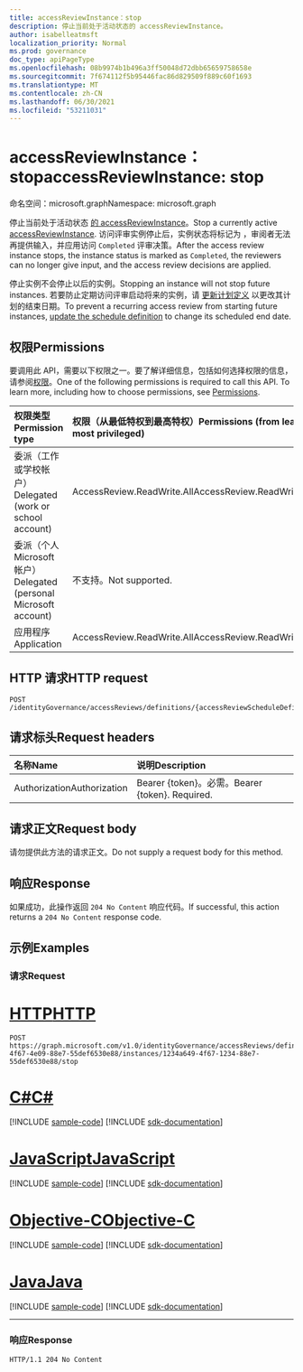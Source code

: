 ```yaml
---
title: accessReviewInstance：stop
description: 停止当前处于活动状态的 accessReviewInstance。
author: isabelleatmsft
localization_priority: Normal
ms.prod: governance
doc_type: apiPageType
ms.openlocfilehash: 08b9974b1b496a3ff50048d72dbb65659758658e
ms.sourcegitcommit: 7f674112f5b95446fac86d829509f889c60f1693
ms.translationtype: MT
ms.contentlocale: zh-CN
ms.lasthandoff: 06/30/2021
ms.locfileid: "53211031"
---
```

# <a name="accessreviewinstance-stop"></a><span data-ttu-id="aa0ca-103">accessReviewInstance：stop</span><span class="sxs-lookup"><span data-stu-id="aa0ca-103">accessReviewInstance: stop</span></span>
<span data-ttu-id="aa0ca-104">命名空间：microsoft.graph</span><span class="sxs-lookup"><span data-stu-id="aa0ca-104">Namespace: microsoft.graph</span></span>

<span data-ttu-id="aa0ca-105">停止当前处于活动状态 [的 accessReviewInstance](../resources/accessreviewinstance.md)。</span><span class="sxs-lookup"><span data-stu-id="aa0ca-105">Stop a currently active [accessReviewInstance](../resources/accessreviewinstance.md).</span></span> <span data-ttu-id="aa0ca-106">访问评审实例停止后，实例状态将标记为 ，审阅者无法再提供输入，并应用访问 `Completed` 评审决策。</span><span class="sxs-lookup"><span data-stu-id="aa0ca-106">After the access review instance stops, the instance status is marked as `Completed`, the reviewers can no longer give input, and the access review decisions are applied.</span></span>

<span data-ttu-id="aa0ca-107">停止实例不会停止以后的实例。</span><span class="sxs-lookup"><span data-stu-id="aa0ca-107">Stopping an instance will not stop future instances.</span></span> <span data-ttu-id="aa0ca-108">若要防止定期访问评审启动将来的实例，请 [更新计划定义](accessreviewscheduledefinition-update.md) 以更改其计划的结束日期。</span><span class="sxs-lookup"><span data-stu-id="aa0ca-108">To prevent a recurring access review from starting future instances, [update the schedule definition](accessreviewscheduledefinition-update.md) to change its scheduled end date.</span></span>

## <a name="permissions"></a><span data-ttu-id="aa0ca-109">权限</span><span class="sxs-lookup"><span data-stu-id="aa0ca-109">Permissions</span></span>
<span data-ttu-id="aa0ca-p103">要调用此 API，需要以下权限之一。要了解详细信息，包括如何选择权限的信息，请参阅[权限](/graph/permissions-reference)。</span><span class="sxs-lookup"><span data-stu-id="aa0ca-p103">One of the following permissions is required to call this API. To learn more, including how to choose permissions, see [Permissions](/graph/permissions-reference).</span></span>

|<span data-ttu-id="aa0ca-112">权限类型</span><span class="sxs-lookup"><span data-stu-id="aa0ca-112">Permission type</span></span>|<span data-ttu-id="aa0ca-113">权限（从最低特权到最高特权）</span><span class="sxs-lookup"><span data-stu-id="aa0ca-113">Permissions (from least to most privileged)</span></span>|
|:---|:---|
|<span data-ttu-id="aa0ca-114">委派（工作或学校帐户）</span><span class="sxs-lookup"><span data-stu-id="aa0ca-114">Delegated (work or school account)</span></span>|<span data-ttu-id="aa0ca-115">AccessReview.ReadWrite.All</span><span class="sxs-lookup"><span data-stu-id="aa0ca-115">AccessReview.ReadWrite.All</span></span>|
|<span data-ttu-id="aa0ca-116">委派（个人 Microsoft 帐户）</span><span class="sxs-lookup"><span data-stu-id="aa0ca-116">Delegated (personal Microsoft account)</span></span>|<span data-ttu-id="aa0ca-117">不支持。</span><span class="sxs-lookup"><span data-stu-id="aa0ca-117">Not supported.</span></span>|
|<span data-ttu-id="aa0ca-118">应用程序</span><span class="sxs-lookup"><span data-stu-id="aa0ca-118">Application</span></span>|<span data-ttu-id="aa0ca-119">AccessReview.ReadWrite.All</span><span class="sxs-lookup"><span data-stu-id="aa0ca-119">AccessReview.ReadWrite.All</span></span>|

## <a name="http-request"></a><span data-ttu-id="aa0ca-120">HTTP 请求</span><span class="sxs-lookup"><span data-stu-id="aa0ca-120">HTTP request</span></span>

<!-- {
  "blockType": "ignored"
}
-->
``` http
POST /identityGovernance/accessReviews/definitions/{accessReviewScheduleDefinitionId}/instances/{accessReviewInstanceId}/stop
```

## <a name="request-headers"></a><span data-ttu-id="aa0ca-121">请求标头</span><span class="sxs-lookup"><span data-stu-id="aa0ca-121">Request headers</span></span>
|<span data-ttu-id="aa0ca-122">名称</span><span class="sxs-lookup"><span data-stu-id="aa0ca-122">Name</span></span>|<span data-ttu-id="aa0ca-123">说明</span><span class="sxs-lookup"><span data-stu-id="aa0ca-123">Description</span></span>|
|:---|:---|
|<span data-ttu-id="aa0ca-124">Authorization</span><span class="sxs-lookup"><span data-stu-id="aa0ca-124">Authorization</span></span>|<span data-ttu-id="aa0ca-p104">Bearer {token}。必需。</span><span class="sxs-lookup"><span data-stu-id="aa0ca-p104">Bearer {token}. Required.</span></span>|

## <a name="request-body"></a><span data-ttu-id="aa0ca-127">请求正文</span><span class="sxs-lookup"><span data-stu-id="aa0ca-127">Request body</span></span>
<span data-ttu-id="aa0ca-128">请勿提供此方法的请求正文。</span><span class="sxs-lookup"><span data-stu-id="aa0ca-128">Do not supply a request body for this method.</span></span>

## <a name="response"></a><span data-ttu-id="aa0ca-129">响应</span><span class="sxs-lookup"><span data-stu-id="aa0ca-129">Response</span></span>

<span data-ttu-id="aa0ca-130">如果成功，此操作返回 `204 No Content` 响应代码。</span><span class="sxs-lookup"><span data-stu-id="aa0ca-130">If successful, this action returns a `204 No Content` response code.</span></span>

## <a name="examples"></a><span data-ttu-id="aa0ca-131">示例</span><span class="sxs-lookup"><span data-stu-id="aa0ca-131">Examples</span></span>

### <a name="request"></a><span data-ttu-id="aa0ca-132">请求</span><span class="sxs-lookup"><span data-stu-id="aa0ca-132">Request</span></span>

# <a name="http"></a>[<span data-ttu-id="aa0ca-133">HTTP</span><span class="sxs-lookup"><span data-stu-id="aa0ca-133">HTTP</span></span>](#tab/http)
<!-- {
  "blockType": "request",
  "name": "accessreviewinstance_stop"
}
-->
``` http
POST https://graph.microsoft.com/v1.0/identityGovernance/accessReviews/definitions/8564a649-4f67-4e09-88e7-55def6530e88/instances/1234a649-4f67-1234-88e7-55def6530e88/stop
```
# <a name="c"></a>[<span data-ttu-id="aa0ca-134">C#</span><span class="sxs-lookup"><span data-stu-id="aa0ca-134">C#</span></span>](#tab/csharp)
[!INCLUDE [sample-code](../includes/snippets/csharp/accessreviewinstance-stop-csharp-snippets.md)]
[!INCLUDE [sdk-documentation](../includes/snippets/snippets-sdk-documentation-link.md)]

# <a name="javascript"></a>[<span data-ttu-id="aa0ca-135">JavaScript</span><span class="sxs-lookup"><span data-stu-id="aa0ca-135">JavaScript</span></span>](#tab/javascript)
[!INCLUDE [sample-code](../includes/snippets/javascript/accessreviewinstance-stop-javascript-snippets.md)]
[!INCLUDE [sdk-documentation](../includes/snippets/snippets-sdk-documentation-link.md)]

# <a name="objective-c"></a>[<span data-ttu-id="aa0ca-136">Objective-C</span><span class="sxs-lookup"><span data-stu-id="aa0ca-136">Objective-C</span></span>](#tab/objc)
[!INCLUDE [sample-code](../includes/snippets/objc/accessreviewinstance-stop-objc-snippets.md)]
[!INCLUDE [sdk-documentation](../includes/snippets/snippets-sdk-documentation-link.md)]

# <a name="java"></a>[<span data-ttu-id="aa0ca-137">Java</span><span class="sxs-lookup"><span data-stu-id="aa0ca-137">Java</span></span>](#tab/java)
[!INCLUDE [sample-code](../includes/snippets/java/accessreviewinstance-stop-java-snippets.md)]
[!INCLUDE [sdk-documentation](../includes/snippets/snippets-sdk-documentation-link.md)]

---



### <a name="response"></a><span data-ttu-id="aa0ca-138">响应</span><span class="sxs-lookup"><span data-stu-id="aa0ca-138">Response</span></span>
<!-- {
  "blockType": "response",
  "truncated": true
}
-->
``` http
HTTP/1.1 204 No Content
```
